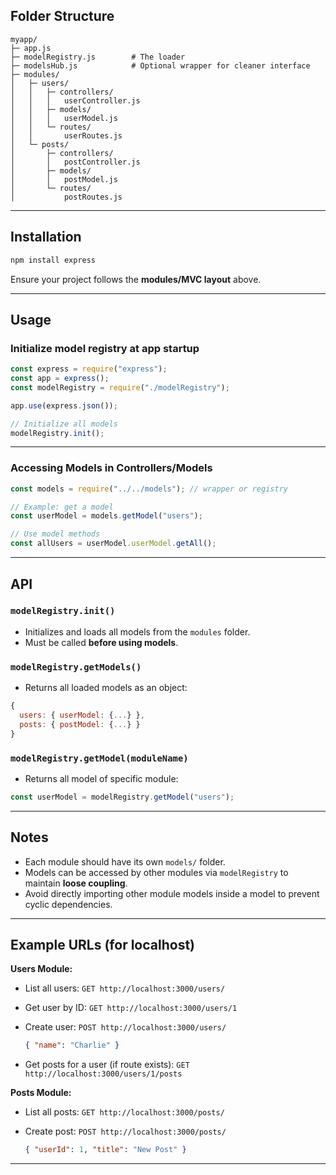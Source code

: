 
## Folder Structure

```
myapp/
├─ app.js
├─ modelRegistry.js        # The loader
├─ modelsHub.js            # Optional wrapper for cleaner interface
├─ modules/
│   ├─ users/
│   │   ├─ controllers/
│   │   │   userController.js
│   │   ├─ models/
│   │   │   userModel.js
│   │   └─ routes/
│   │       userRoutes.js
│   └─ posts/
│       ├─ controllers/
│       │   postController.js
│       ├─ models/
│       │   postModel.js
│       └─ routes/
│           postRoutes.js
```

---

## Installation

```bash
npm install express
```

Ensure your project follows the **modules/MVC layout** above.

---

## Usage

### Initialize model registry at app startup

```js
const express = require("express");
const app = express();
const modelRegistry = require("./modelRegistry");

app.use(express.json());

// Initialize all models
modelRegistry.init();

```

---

### Accessing Models in Controllers/Models

```js
const models = require("../../models"); // wrapper or registry

// Example: get a model
const userModel = models.getModel("users");

// Use model methods
const allUsers = userModel.userModel.getAll();
```

---

## API

### `modelRegistry.init()`

* Initializes and loads all models from the `modules` folder.
* Must be called **before using models**.

### `modelRegistry.getModels()`

* Returns all loaded models as an object:

```js
{
  users: { userModel: {...} },
  posts: { postModel: {...} }
}
```

### `modelRegistry.getModel(moduleName)`

* Returns all model of specific module:

```js
const userModel = modelRegistry.getModel("users");
```

---

## Notes

* Each module should have its own `models/` folder.
* Models can be accessed by other modules via `modelRegistry` to maintain **loose coupling**.
* Avoid directly importing other module models inside a model to prevent cyclic dependencies.

---

## Example URLs (for localhost)

**Users Module:**

* List all users: `GET http://localhost:3000/users/`
* Get user by ID: `GET http://localhost:3000/users/1`
* Create user: `POST http://localhost:3000/users/`

  ```json
  { "name": "Charlie" }
  ```
* Get posts for a user (if route exists): `GET http://localhost:3000/users/1/posts`

**Posts Module:**

* List all posts: `GET http://localhost:3000/posts/`
* Create post: `POST http://localhost:3000/posts/`

  ```json
  { "userId": 1, "title": "New Post" }
  ```

---

